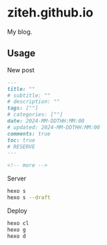 # ziteh.github.io

My blog.

## Usage

New post

```md
---
title: ""
# subtitle: ""
# description: ""
tags: [""]
# categories: [""]
date: 2024-MM-DDTHH:MM:00
# updated: 2024-MM-DDTHH:MM:00
comments: true
toc: true
# RESERVE
---

<!-- more -->

```

Server

```bash
hexo s
hexo s --draft
```

Deploy

```bash
hexo cl
hexo g
hexo d
```
